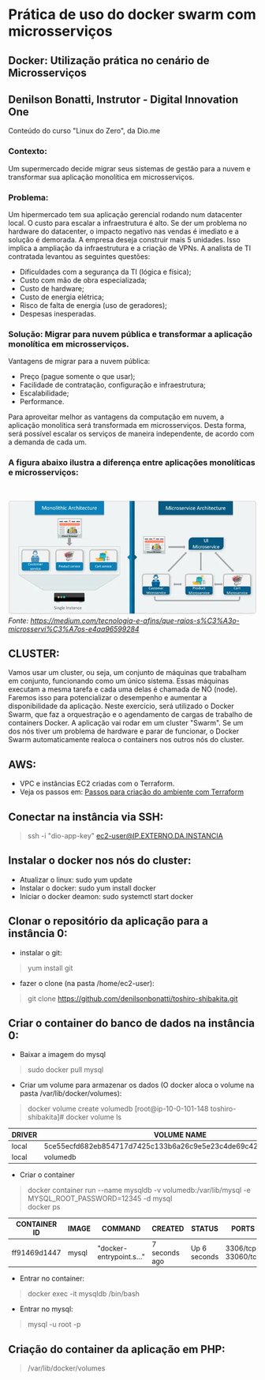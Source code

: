 # Prática de uso do docker swarm com microsserviços

## Docker: Utilização prática no cenário de Microsserviços
## Denilson Bonatti, Instrutor - Digital Innovation One

Conteúdo do curso "Linux do Zero", da Dio.me<br>

### <b>Contexto:</b> <br>
Um supermercado decide migrar seus sistemas de gestão para a nuvem e transformar sua aplicação monolítica em microsserviços.
<br>

### <b>Problema:</b> 
Um hipermercado tem sua aplicação gerencial rodando num datacenter local. O custo para escalar a infraestrutura é alto. Se der um problema no hardware do datacenter, o impacto negativo nas vendas é imediato e a solução é demorada.
A empresa deseja construir mais 5 unidades. Isso implica a ampliação da infraestrutura e a criação de VPNs.
A analista de TI contratada levantou as seguintes questões:
* Dificuldades com a segurança da TI (lógica e física);
* Custo com mão de obra especializada;
* Custo de hardware;
* Custo de energia elétrica;
* Risco de falta de energia (uso de geradores);
* Despesas inesperadas.

### <b>Solução:</b> Migrar para nuvem pública e transformar a aplicação monolítica em microsserviços.
Vantagens de migrar para a nuvem pública:
* Preço (pague somente o que usar);
* Facilidade de contratação, configuração e infraestrutura;
* Escalabilidade;
* Performance.<br>

Para aproveitar melhor as vantagens da computação em nuvem, a aplicação monolítica será transformada em microsserviços.
Desta forma, será possível escalar os serviços de maneira independente, de acordo com a demanda de cada um.

<h3> A figura abaixo ilustra a diferença entre aplicações monolíticas e microsserviços:</h3><br>

![](images/monolithic%20vs%20microservice.png)
<br><i>Fonte: https://medium.com/tecnologia-e-afins/que-raios-s%C3%A3o-microsservi%C3%A7os-e4aa96599284</i>

## CLUSTER:
Vamos usar um cluster, ou seja, um conjunto de máquinas que trabalham em conjunto, funcionando como um único sistema. Essas máquinas executam a mesma tarefa e cada uma delas é chamada de NÓ (node). Faremos isso para potencializar o desempenho e aumentar a disponibilidade da aplicação.
Neste exercício, será utilizado o Docker Swarm, que faz a orquestração e o agendamento de cargas de trabalho de containers Docker. A aplicação vai rodar em um cluster "Swarm".
Se um dos nós tiver um problema de hardware e parar de funcionar, o Docker Swarm automaticamente realoca o containers nos outros nós do cluster.

## AWS:
* VPC e instâncias EC2 criadas com o Terraform.
* Veja os passos em: [Passos para criação do ambiente com Terraform](./terraform/tfREADME.md)
  
## Conectar na instância via SSH:

> ssh -i "dio-app-key" ec2-user@IP.EXTERNO.DA.INSTANCIA   

## Instalar o docker nos nós do cluster:
* Atualizar o linux: sudo yum update
* Instalar o docker: sudo yum install docker
* Iniciar o docker deamon: sudo systemctl start docker

## Clonar o repositório da aplicação para a instância 0:
* instalar o git:
> yum install git 
* fazer o clone (na pasta /home/ec2-user):
> git clone https://github.com/denilsonbonatti/toshiro-shibakita.git


## Criar o container do banco de dados na instância 0:
* Baixar a imagem do mysql
> sudo docker pull mysql
* Criar um volume para armazenar os dados (O docker aloca o volume na pasta /var/lib/docker/volumes):
> docker volume create volumedb
> [root@ip-10-0-101-148 toshiro-shibakita]# docker volume ls

DRIVER  |  VOLUME NAME
--------|-------------
local   |  5ce55ecfd682eb854717d7425c133b6a26c9e5e23c4de69c42e956f3cba306e1
local   |  volumedb

  
* Criar o container
> docker container run --name mysqldb -v volumedb:/var/lib/mysql -e MYSQL_ROOT_PASSWORD=12345 -d mysql<br>
> docker ps<br>

CONTAINER ID |  IMAGE   |  COMMAND     |             CREATED   |      STATUS    |     PORTS        |         NAMES
-------------|----------|--------------|-----------------------|----------------|------------------|------------------
ff91469d1447 |  mysql   |  "docker-entrypoint.s…" |  7 seconds ago |  Up 6 seconds |  3306/tcp, 33060/tcp |  mysqldb

* Entrar no container:
> docker exec -it mysqldb /bin/bash

* Entrar no mysql:
> mysql -u root -p



## Criação do container da aplicação em PHP:
> /var/lib/docker/volumes